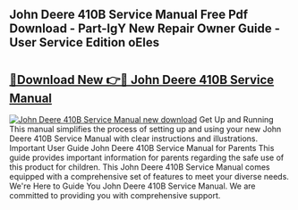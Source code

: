 ## John Deere 410B Service Manual Free Pdf Download - Part-lgY New Repair Owner Guide - User Service Edition oEles

# <h2><a href="http://bc93943.oget.top/?id=John+Deere+410B+Service+Manual">🔗Download New 👉🔴 John Deere 410B Service Manual</a></h2>

[![John Deere 410B Service Manual new download](https://i.imgur.com/5g1atiW.png)](http://bc93943.oget.top/?id=John+Deere+410B+Service+Manual)
Get Up and Running This manual simplifies the process of setting up and using your new John Deere 410B Service Manual with clear instructions and illustrations. Important User Guide John Deere 410B Service Manual for Parents This guide provides important information for parents regarding the safe use of this product for children. This John Deere 410B Service Manual comes equipped with a comprehensive set of features to meet your diverse needs. We're Here to Guide You John Deere 410B Service Manual. We are committed to providing you with comprehensive support.
